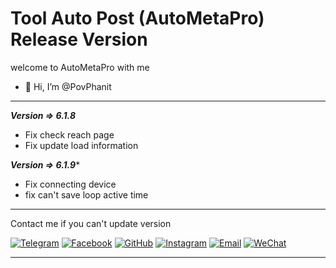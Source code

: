 # Tool Auto Post (AutoMetaPro) Release Version

welcome to AutoMetaPro with me
- 👋 Hi, I’m @PovPhanit
---------------------------------------------
***Version => 6.1.8***
- Fix check reach page
- Fix update load information

***Version => 6.1.9****
- Fix connecting device
- fix can't save loop active time
---------------------------------------------
Contact me if you can't update version

[![Telegram](https://img.shields.io/badge/Telegram-Contact-blue?logo=telegram)](https://t.me/phanit_pov)
[![Facebook](https://img.shields.io/badge/Facebook-Connect-blue?logo=facebook)](https://web.facebook.com/phanit.loveoun.52)
[![GitHub](https://img.shields.io/badge/GitHub-Follow-black?logo=github)](https://github.com/PovPhanit)
[![Instagram](https://img.shields.io/badge/Instagram-Follow-red?logo=instagram)](https://www.instagram.com/phanit_r7)
[![Email](https://img.shields.io/badge/Email-Contact-yellow?logo=gmail)](mailto:povphanit8@gmail.com)
[![WeChat](https://img.shields.io/badge/WeChat-Connect-brightgreen?logo=wechat)](https://u.wechat.com/kHLik3UkGp9k-ghuiZ6rMhM)

____________________________________________
